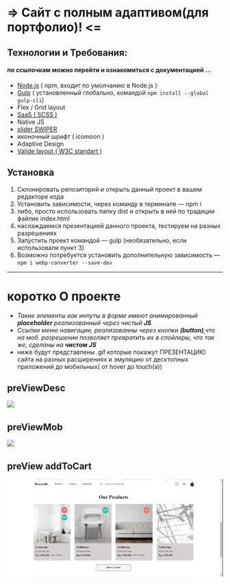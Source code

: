 #               =>  Сайт с полным адаптивом(для портфолио)! <=
## Технологии и Требования: 
#### по ссылочкам можно перейти и ознакомиться с документацией ...
 * [Node.js](https://nodejs.org/en/) ( npm, входит по умолчанию в Node.js )
 * [Gulp](https://gulpjs.com/docs/en/getting-started/quick-start) ( установленный глобально, командой `npm install --global gulp-cli`)
 * Flex / Grid layout
 * [SaaS ( SCSS )](https://sass-scss.ru/guide/)
 * Native JS 
 * [slider SWIPER](https://swiperjs.com/)
 * иконочный шрифт ( icomoon )
 * Adaptive Design
 * [Valide layout ( W3C standart )](https://www.w3.org/)
 
## Установка 
1. Склонировать репозиторий и открыть данный проект в вашем редакторе кода
2. Установить зависимости, через команду в терминале — npm i
3. либо, просто использовать папку dist и открыть в ней по традиции файлик index.html
4. наслаждаемся презентацией данного проекта, тестируем на разных разрешениях
5. Запустить проект командой — gulp (необязательно, если использовали пункт 3)
6. Возможно потребуется установить дополнительную зависимость — `npm i webp-converter --save-dev`
***
# коротко О проекте
* _Такие элементы как инпуты в форме имеют анимированный ___placeholder___ реализованный через чистый ___JS____
* _Ссылки меню навигации, реализованны через кнопки __(button)__,что на моб. разрешении позволяет превратить их в спойлеры, что так же, сделаны на ___чистом JS____
* ниже будут представлены .gif которые покажут ПРЕЗЕНТАЦИЮ сайта на разных расширениях и эмуляцию от десктопных приложений до мобильных( от hover до touch(a))
## preViewDesc
 ![](https://github.com/Hennadii-Chikunov/_project_A/blob/main/%23src/img/_prevDesctop.gif)
## preViewMob
 ![](https://github.com/Hennadii-Chikunov/_project_A/blob/main/%23src/img/mob.gif)
 ## preView addToCart
 ![](https://github.com/Hennadii-Chikunov/_project_A/blob/main/%23src/img/AddToCart.gif)
